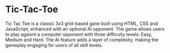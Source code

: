 # Tic-Tac-Toe
Tic Tac Toe is a classic 3x3 grid-based gane built using HTML, CSS and JavaScript, enhanced with an optional AI opponent. The game allows users to play agaisnt a computer opponent with three difficulty levels: Easy, Medium and Hard. The AI feature adds a layer of complexity, making the gameplay engaging for users of all skill levels.

